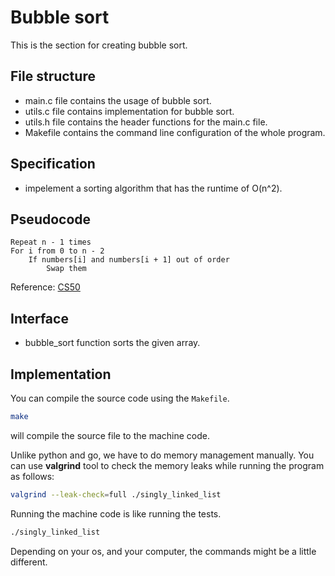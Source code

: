 # Bubble sort
This is the section for creating bubble sort.

## File structure
- main.c file contains the usage of bubble sort.
- utils.c file contains implementation for bubble sort.
- utils.h file contains the header functions for the main.c file.
- Makefile contains the command line configuration of the whole program.

## Specification
- impelement a sorting algorithm that has the runtime of O(n^2).

## Pseudocode

```
Repeat n - 1 times
For i from 0 to n - 2
    If numbers[i] and numbers[i + 1] out of order
        Swap them
```

Reference: [CS50](https://cs50.harvard.edu/x/2023/notes/3/#sorting)

## Interface
- bubble_sort function sorts the given array.

## Implementation
You can compile the source code using the `Makefile`.
```bash
make
```
will compile the source file to the machine code.

Unlike python and go, we have to do memory management manually. You can use **valgrind** tool to check the memory leaks while running the program as follows:
```bash
valgrind --leak-check=full ./singly_linked_list
```

Running the machine code is like running the tests.
```bash
./singly_linked_list
``` 
Depending on your os, and your computer, the commands might be a little different.
